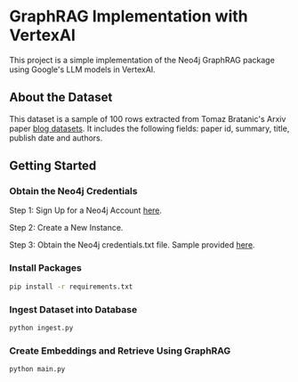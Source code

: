 # GraphRAG Implementation with VertexAI

This project is a simple implementation of the Neo4j GraphRAG package using Google's LLM models in VertexAI.

## About the Dataset

This dataset is a sample of 100 rows extracted from Tomaz Bratanic's Arxiv paper [blog datasets](https://github.com/tomasonjo/blog-datasets).
It includes the following fields: paper id, summary, title, publish date and authors.

## Getting Started

### Obtain the Neo4j Credentials

Step 1: Sign Up for a Neo4j Account [here](https://console.neo4j.io/?product=aura-db&_gl=1*63th2s*_gcl_aw*R0NMLjE3MzI2MDg5ODUuQ2owS0NRaUFnSmE2QmhDT0FSSXNBTWlMN1Y5N0VEQURkbURaSnFZVENhdFJUMzl5ZXI3WS0wUExaOW5MWlhCSlVCb0ZmV1BEWG8zeTJLb2FBdXdWRUFMd193Y0I.*_gcl_au*MzI3MTk4NzkuMTcyNzgzMzE2Ng..*_ga*NjY4ODkyMzIuMTcxOTk4ODgxNg..*_ga_DL38Q8KGQC*MTczMzI3NzA0MC4zNy4xLjE3MzMyNzcwNTkuMC4wLjA.*_ga_DZP8Z65KK4*MTczMzI3NzA0MC40MC4xLjE3MzMyNzcwNTkuMC4wLjA.).

Step 2: Create a New Instance.

Step 3: Obtain the Neo4j credentials.txt file. Sample provided [here](https://github.com/justinsiowqi/graphrag/blob/main/Neo4j_credentials_sample.txt).

### Install Packages

```bash
pip install -r requirements.txt
```

### Ingest Dataset into Database

```bash
python ingest.py
```

### Create Embeddings and Retrieve Using GraphRAG

```bash
python main.py
```
